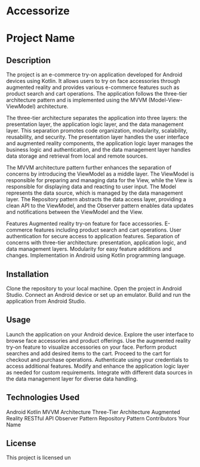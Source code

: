 # Accessorize

# Project Name
## Description

The project is an e-commerce try-on application developed for Android devices using Kotlin. It allows users to try on face accessories through augmented reality and provides various e-commerce features such as product search and cart operations. The application follows the three-tier architecture pattern and is implemented using the MVVM (Model-View-ViewModel) architecture.

The three-tier architecture separates the application into three layers: the presentation layer, the application logic layer, and the data management layer. This separation promotes code organization, modularity, scalability, reusability, and security. The presentation layer handles the user interface and augmented reality components, the application logic layer manages the business logic and authentication, and the data management layer handles data storage and retrieval from local and remote sources.

The MVVM architecture pattern further enhances the separation of concerns by introducing the ViewModel as a middle layer. The ViewModel is responsible for preparing and managing data for the View, while the View is responsible for displaying data and reacting to user input. The Model represents the data source, which is managed by the data management layer. The Repository pattern abstracts the data access layer, providing a clean API to the ViewModel, and the Observer pattern enables data updates and notifications between the ViewModel and the View.

Features
Augmented reality try-on feature for face accessories.
E-commerce features including product search and cart operations.
User authentication for secure access to application features.
Separation of concerns with three-tier architecture: presentation, application logic, and data management layers.
Modularity for easy feature additions and changes.
Implementation in Android using Kotlin programming language.
## Installation
Clone the repository to your local machine.
Open the project in Android Studio.
Connect an Android device or set up an emulator.
Build and run the application from Android Studio.
## Usage
Launch the application on your Android device.
Explore the user interface to browse face accessories and product offerings.
Use the augmented reality try-on feature to visualize accessories on your face.
Perform product searches and add desired items to the cart.
Proceed to the cart for checkout and purchase operations.
Authenticate using your credentials to access additional features.
Modify and enhance the application logic layer as needed for custom requirements.
Integrate with different data sources in the data management layer for diverse data handling.
## Technologies Used
Android
Kotlin
MVVM Architecture
Three-Tier Architecture
Augmented Reality
RESTful API
Observer Pattern
Repository Pattern
Contributors
Your Name
## License
This project is licensed un
